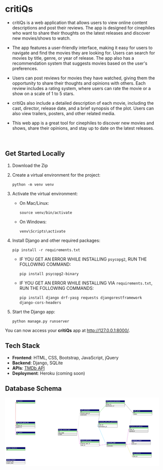 # critiQs
- critiQs is a web application that allows users to view online content descriptions and post their reviews. The app is designed for cinephiles who want to share their thoughts on the latest releases and discover new movies/shows to watch.

- The app features a user-friendly interface, making it easy for users to navigate and find the movies they are looking for. Users can search for movies by title, genre, or year of release. The app also has a recommendation system that suggests movies based on the user's preferences.

- Users can post reviews for movies they have watched, giving them the opportunity to share their thoughts and opinions with others. Each review includes a rating system, where users can rate the movie or a show on a scale of 1 to 5 stars.

- critiQs also include a detailed description of each movie, including the cast, director, release date, and a brief synopsis of the plot. Users can also view trailers, posters, and other related media.

- This web app is a great tool for cinephiles to discover new movies and shows, share their opinions, and stay up to date on the latest releases.

<svg aria-hidden="true" height="16" viewBox="0 0 16 16" version="1.1" width="16" data-view-component="true" class="octicon octicon-link flex-shrink-0 mr-2">

## Get Started Locally


1. Download the Zip

2. Create a virtual environment for the project:

    ```
    python -m venv venv
    ```

3. Activate the virtual environment:

    - On Mac/Linux:

        ```
        source venv/bin/activate
        ```

    - On Windows:

        ```
        venv\Scripts\activate
        ```

4. Install Django and other required packages:

    ```
    pip install -r requirements.txt
    ```

    - IF YOU GET AN ERROR WHILE INSTALLING `psycopg2`, RUN THE FOLLOWING COMMAND:

        ```
        pip install psycopg2-binary
        ```
    - IF YOU GET AN ERROR WHILE INSTALLING VIA `requirements.txt`, RUN THE FOLLOWING COMMANDS:

        ```
        pip install django drf-yasg requests djangorestframework django-cors-headers
        ```

5. Start the Django app:

    ```
    python manage.py runserver
    ```

You can now access your **critiQs** app at http://127.0.0.1:8000/.

## Tech Stack

- **Frontend**: HTML, CSS, Bootstrap, JavaScript, jQuery
- **Backend**: Django, SQLite
- **APIs**: [TMDb API](https://developers.themoviedb.org/3/getting-started/introduction)
- **Deployment**: Heroku (coming soon)

## Database Schema

![Database Schema](./docs/Critiqs.svg)
